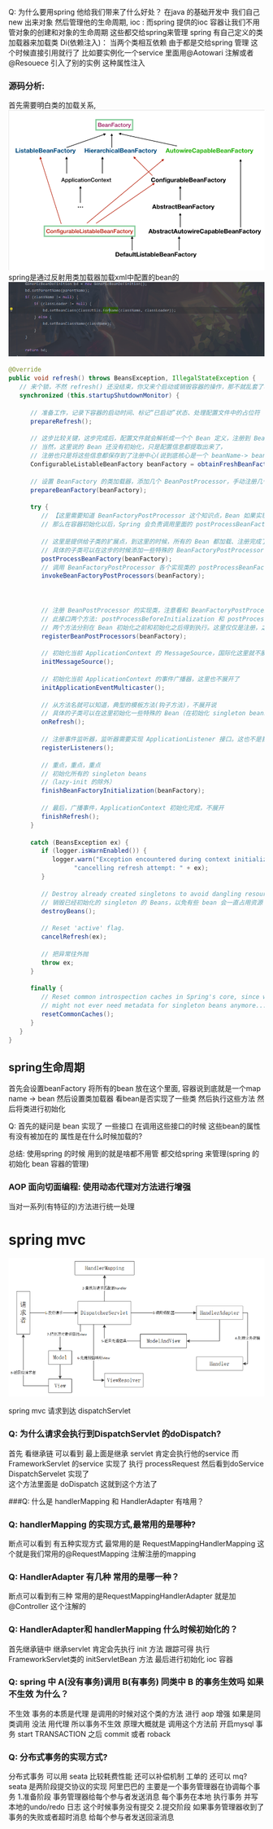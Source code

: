 Q: 为什么要用spring  他给我们带来了什么好处？
    在java 的基础开发中 我们自己new 出来对象 然后管理他的生命周期, 
    ioc : 而spring 提供的ioc 容器让我们不用管对象的创建和对象的生命周期 这些都交给spring来管理 spring 有自己定义的类加载器来加载类
    Di(依赖注入)： 当两个类相互依赖  由于都是交给spring 管理 这个时候直接引用就行了   比如要实例化一个service 里面用@Aotowari 注解或者 @Resouece 引入了别的实例 这种属性注入

### 源码分析:
  首先需要明白类的加载关系,
  ![image](image/spring之类图.png)
  spring是通过反射用类加载器加载xml中配置的bean的
  ![image](image/spring之加载bean的方法.png)

```java
@Override
public void refresh() throws BeansException, IllegalStateException {
   // 来个锁，不然 refresh() 还没结束，你又来个启动或销毁容器的操作，那不就乱套了嘛
   synchronized (this.startupShutdownMonitor) {

      // 准备工作，记录下容器的启动时间、标记“已启动”状态、处理配置文件中的占位符
      prepareRefresh();

      // 这步比较关键，这步完成后，配置文件就会解析成一个个 Bean 定义，注册到 BeanFactory 中，
      // 当然，这里说的 Bean 还没有初始化，只是配置信息都提取出来了，
      // 注册也只是将这些信息都保存到了注册中心(说到底核心是一个 beanName-> beanDefinition 的 map)
      ConfigurableListableBeanFactory beanFactory = obtainFreshBeanFactory();

      // 设置 BeanFactory 的类加载器，添加几个 BeanPostProcessor，手动注册几个特殊的 bean
      prepareBeanFactory(beanFactory);

      try {
         // 【这里需要知道 BeanFactoryPostProcessor 这个知识点，Bean 如果实现了此接口，
         // 那么在容器初始化以后，Spring 会负责调用里面的 postProcessBeanFactory 方法。】

         // 这里是提供给子类的扩展点，到这里的时候，所有的 Bean 都加载、注册完成了，但是都还没有初始化
         // 具体的子类可以在这步的时候添加一些特殊的 BeanFactoryPostProcessor 的实现类或做点什么事
         postProcessBeanFactory(beanFactory);
         // 调用 BeanFactoryPostProcessor 各个实现类的 postProcessBeanFactory(factory) 回调方法
         invokeBeanFactoryPostProcessors(beanFactory);          



         // 注册 BeanPostProcessor 的实现类，注意看和 BeanFactoryPostProcessor 的区别
         // 此接口两个方法: postProcessBeforeInitialization 和 postProcessAfterInitialization
         // 两个方法分别在 Bean 初始化之前和初始化之后得到执行。这里仅仅是注册，之后会看到回调这两方法的时机
         registerBeanPostProcessors(beanFactory);

         // 初始化当前 ApplicationContext 的 MessageSource，国际化这里就不展开说了，不然没完没了了
         initMessageSource();

         // 初始化当前 ApplicationContext 的事件广播器，这里也不展开了
         initApplicationEventMulticaster();

         // 从方法名就可以知道，典型的模板方法(钩子方法)，不展开说
         // 具体的子类可以在这里初始化一些特殊的 Bean（在初始化 singleton beans 之前）
         onRefresh();

         // 注册事件监听器，监听器需要实现 ApplicationListener 接口。这也不是我们的重点，过
         registerListeners();

         // 重点，重点，重点
         // 初始化所有的 singleton beans
         //（lazy-init 的除外）
         finishBeanFactoryInitialization(beanFactory);

         // 最后，广播事件，ApplicationContext 初始化完成，不展开
         finishRefresh();
      }

      catch (BeansException ex) {
         if (logger.isWarnEnabled()) {
            logger.warn("Exception encountered during context initialization - " +
                  "cancelling refresh attempt: " + ex);
         }

         // Destroy already created singletons to avoid dangling resources.
         // 销毁已经初始化的 singleton 的 Beans，以免有些 bean 会一直占用资源
         destroyBeans();

         // Reset 'active' flag.
         cancelRefresh(ex);

         // 把异常往外抛
         throw ex;
      }

      finally {
         // Reset common introspection caches in Spring's core, since we
         // might not ever need metadata for singleton beans anymore...
         resetCommonCaches();
      }
   }
}
```

## spring生命周期
  首先会设置beanFactory 将所有的bean 放在这个里面, 容器说到底就是一个map  name -> bean  然后设置类加载器 看bean是否实现了一些类 然后执行这些方法 然后将类进行初始化 
  
Q: 首先的疑问是 bean 实现了 一些接口 在调用这些接口的时候 这些bean的属性有没有被加在的  属性是在什么时候加载的?

总结: 使用spring 的时候 用到的就是啥都不用管 都交给spring 来管理(spring 的初始化 bean 容器的管理) 


### AOP 面向切面编程: 使用动态代理对方法进行增强
   当对一系列(有特征的)方法进行统一处理 






# spring mvc 
![image](image/spring%20mvc%20运行流程.png)

spring mvc 
 请求到达 dispatchServlet 



### Q: 为什么请求会执行到DispatchServlet 的doDispatch?
   首先 看继承链 可以看到 最上面是继承 servlet 肯定会执行他的service 而 FrameworkServlet 的service 实现了 执行  processRequest 然后看到doService DispatchServelet 实现了  
   这个方法里面是  doDispatch 这就到这个方法了 

###Q: 什么是 handlerMapping 和 HandlerAdapter 有啥用？
   

### Q: handlerMapping 的实现方式,最常用的是哪种?
   断点可以看到 有五种实现方式 最常用的是 RequestMappingHandlerMapping 这个就是我们常用的@RequestMapping 注解注册的mapping 

### Q: HandlerAdapter 有几种 常用的是哪一种？
   断点可以看到有三种  常用的是RequestMappingHandlerAdapter  就是加@Controller 这个注解的

### Q: HandlerAdapter和 handlerMapping 什么时候初始化的？
   首先继承链中 继承servlet 肯定会先执行 init 方法 跟踪可得 执行FrameworkServlet类的 initServletBean 方法 最后进行初始化 ioc 容器


### Q: spring 中 A(没有事务)调用 B(有事务) 同类中 B 的事务生效吗 如果不生效 为什么？
   不生效 事务的本质是代理 是调用的时候对这个类的方法 进行 aop 增强 如果是同类调用 没法 用代理  所以事务不生效
   原理大概就是 调用这个方法前 开启mysql 事务 start TRANSACTION 之后 commit 或者 roback   

### Q: 分布式事务的实现方式?
   分布式事务 可以用 seata 比较耗费性能  还可以补偿机制 工单的   还可以 mq?
   seata 是两阶段提交协议的实现 阿里巴巴的 主要是一个事务管理器在协调每个事务 
        1.准备阶段  事务管理器给每个参与者发送消息 每个事务在本地 执行事务 并写本地的undo/redo 日志 这个时候事务没有提交
        2.提交阶段 如果事务管理器收到了 事务的失败或者超时消息 给每个参与者发送回滚消息 












